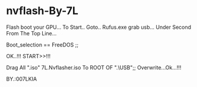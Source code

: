 # nvflash-By-7L
Flash boot your GPU...
To Start..
Goto..
Rufus.exe grab usb...
Under Second From The Top Line...

Boot_selection == FreeDOS ;;

OK..!!!
START>>!!!

Drag All ".iso" 7L.Nvflasher.iso
To ROOT OF ".\USB";;
Overwrite...Ok...!!!

BY.:007LKIA
